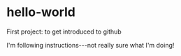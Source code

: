 # hello-world
First project: to get introduced to github

I'm following instructions---not really sure what I'm doing!
